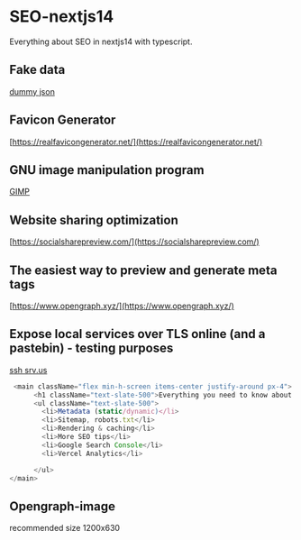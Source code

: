 # SEO-nextjs14
Everything about SEO in nextjs14 with typescript.

## Fake data
[dummy json](https://dummyjson.com)

## Favicon Generator
[https://realfavicongenerator.net/](https://realfavicongenerator.net/)

## GNU image manipulation program
[GIMP](https://www.gimp.org/)

## Website sharing optimization
[https://socialsharepreview.com/](https://socialsharepreview.com/)

## The easiest way to preview and generate meta tags
[https://www.opengraph.xyz/](https://www.opengraph.xyz/)

## Expose local services over TLS online (and a pastebin) - testing purposes
[ssh srv.us](https://docs.srv.us/)

<!-- https://2jxbxuv3mi3c2gqmicydntvrca.srv.us/ -->

```ts
 <main className="flex min-h-screen items-center justify-around px-4">
      <h1 className="text-slate-500">Everything you need to know about SEO in nextjs 14</h1>
      <ul className="text-slate-500">
        <li>Metadata (static/dynamic)</li>
        <li>Sitemap, robots.txt</li>
        <li>Rendering & caching</li>
        <li>More SEO tips</li>
        <li>Google Search Console</li>
        <li>Vercel Analytics</li>

      </ul>
</main>
```

## Opengraph-image

recommended size 1200x630
